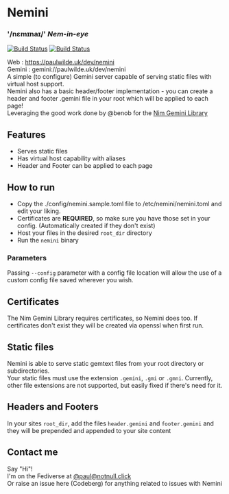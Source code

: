 # Nemini 
### '/nɛmɪnaɪ/' _Nem-in-eye_  
  
[![Build Status](https://nimble.directory/ci/badges/nemini/nimdevel/status.svg)](https://nimble.directory/ci/badges/nemini/nimdevel/output.html)
[![Build Status](https://nimble.directory/ci/badges/nemini/nimdevel/docstatus.svg)](https://nimble.directory/ci/badges/nemini/nimdevel/doc_build_output.html)

Web : https://paulwilde.uk/dev/nemini  
Gemini : gemini://paulwilde.uk/dev/nemini  
A simple (to configure) Gemini server capable of serving static files with virtual host support.  
Nemini also has a basic header/footer implementation - you can create a header and footer .gemini file in your root which will be applied to each page!  
Leveraging the good work done by @benob for the [Nim Gemini Library](https://github.com/benob/gemini)

## Features
* Serves static files
* Has virtual host capability with aliases
* Header and Footer can be applied to each page

## How to run
* Copy the ./config/nemini.sample.toml file to /etc/nemini/nemini.toml and edit your liking.
* Certificates are **REQUIRED**, so make sure you have those set in your config. (Automatically created if they don't exist)
* Host your files in the desired `root_dir` directory
* Run the `nemini` binary

### Parameters
Passing `--config` parameter with a config file location will allow the use of a custom config file saved wherever you wish.

## Certificates
The Nim Gemini Library requires certificates, so Nemini does too. 
If certificates don't exist they will be created via openssl when first run.

## Static files
Nemini is able to serve static gemtext files from your root directory or subdirectories.  
Your static files must use the extension `.gemini`, `.gmi` or `.gmni`. Currently, other file extensions are not supported, but easily fixed if there's need for it. 

## Headers and Footers
In your sites `root_dir`, add the files `header.gemini` and `footer.gemini` and they will be prepended and appended to your site content

## Contact me
Say "Hi"!  
I'm on the Fediverse at [@paul@notnull.click](https://notnull.click/paul)  
Or raise an issue here (Codeberg) for anything related to issues with Nemini
